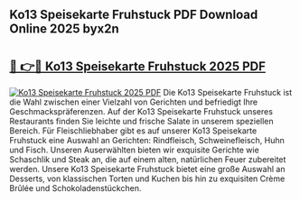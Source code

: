 ## Ko13 Speisekarte Fruhstuck PDF Download Online 2025 byx2n

# <h2><a href="http://gcdeccl.nevu.top/?p=Ko13+Speisekarte+Fruhstuck">🔗 👉🔴 Ko13 Speisekarte Fruhstuck 2025 PDF</a></h2>

[![Ko13 Speisekarte Fruhstuck 2025 PDF](https://i.imgur.com/dBaPXMq.png)](http://gcdeccl.nevu.top/?p=Ko13+Speisekarte+Fruhstuck)
Die Ko13 Speisekarte Fruhstuck ist die Wahl zwischen einer Vielzahl von Gerichten und befriedigt Ihre Geschmackspräferenzen. Auf der Ko13 Speisekarte Fruhstuck unseres Restaurants finden Sie leichte und frische Salate in unserem speziellen Bereich. Für Fleischliebhaber gibt es auf unserer Ko13 Speisekarte Fruhstuck eine Auswahl an Gerichten: Rindfleisch, Schweinefleisch, Huhn und Fisch. Unseren Auserwählten bieten wir exquisite Gerichte wie Schaschlik und Steak an, die auf einem alten, natürlichen Feuer zubereitet werden. Unsere Ko13 Speisekarte Fruhstuck bietet eine große Auswahl an Desserts, von klassischen Torten und Kuchen bis hin zu exquisiten Crème Brûlée und Schokoladenstückchen.
